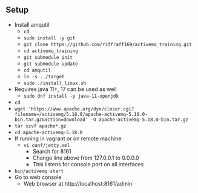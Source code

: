 ## Setup
 * Install amqutil
   * `cd`
   * `sudo install -y git`
   * `git clone https://github.com/riffraff169/activemq_training.git`
   * `cd activemq_training`
   * `git submodule init`
   * `git submodule update`
   * `cd amqutil`
   * `ln -s ../target`
   * `sudo ./install_linux.sh`
 * Requires java 11+, 17 can be used as well
   * `sudo dnf install -y java-11-openjdk`
 * `cd`
 * `wget 'https://www.apache.org/dyn/closer.cgi?filename=/activemq/5.18.0/apache-activemq-5.18.0-bin.tar.gz&action=download' -O apache-activemq-5.18.0-bin.tar.gz`
 * `tar xzvf apache*.gz`
 * `cd apache-activemq-5.18.0`
 * If running in vagrant or on remote machine
   * `vi conf/jetty.xml`
      * Search for 8161
      * Change line above from 127.0.0.1 to 0.0.0.0
      * This listens for console port on all interfaces
 * `bin/activemq start`
 * Go to web console
    * Web browser at http://localhost:8161/admin

